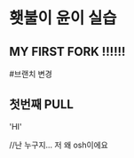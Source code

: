 횃불이 윤이 실습
==================

MY FIRST FORK !!!!!!
------------------

#브랜치 변경

## 첫번째 PULL

'HI'

//난 누구지...
 저 왜 osh이에요
